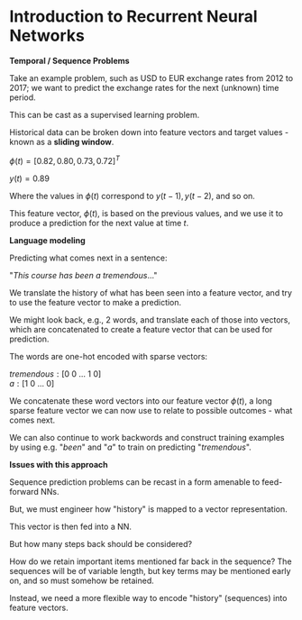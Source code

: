 # Introduction to Recurrent Neural Networks

**Temporal / Sequence Problems**

Take an example problem, such as USD to EUR exchange rates from 2012 to 2017; we want to predict the exchange rates for the next (unknown) time period.

This can be cast as a supervised learning problem.

Historical data can be broken down into feature vectors and target values - known as a **sliding window**.

$\phi(t) = [0.82, 0.80, 0.73, 0.72]^T$

$y(t) = 0.89$

Where the values in $\phi(t)$ correspond to $y(t-1), y(t-2)$, and so on.

This feature vector, $\phi(t)$, is based on the previous values, and we use it to produce a prediction for the next value at time $t$.

**Language modeling**

Predicting what comes next in a sentence:

"$This~course~has~been~a~tremendous...$"

We translate the history of what has been seen into a feature vector, and try to use the feature vector to make a prediction.

We might look back, e.g., 2 words, and translate each of those into vectors, which are concatenated to create a feature vector that can be used for prediction.

The words are one-hot encoded with sparse vectors:

$tremendous: [0~0~...~1~0]$  
$a: [1~0~...~0]$

We concatenate these word vectors into our feature vector $\phi(t)$, a long sparse feature vector we can now use to relate to possible outcomes - what comes next.

We can also continue to work backwords and construct training examples by using e.g. "$been$" and "$a$" to train on predicting "$tremendous$".

**Issues with this approach**

Sequence prediction problems can be recast in a form amenable to feed-forward NNs.

But, we must engineer how "history" is mapped to a vector representation.

This vector is then fed into a NN.

But how many steps back should be considered?

How do we retain important items mentioned far back in the sequence? The sequences will be of variable length, but key terms may be mentioned early on, and so must somehow be retained.

Instead, we need a more flexible way to encode "history" (sequences) into feature vectors.
